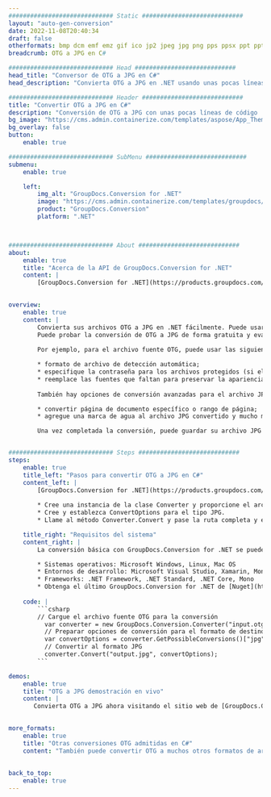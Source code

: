 ```yaml
---
############################# Static ############################
layout: "auto-gen-conversion"
date: 2022-11-08T20:40:34
draft: false
otherformats: bmp dcm emf emz gif ico jp2 jpeg jpg png pps ppsx ppt pptx psb psd svg svgz tga tif tiff webp wmf wmz
breadcrumb: OTG a JPG en C#

############################# Head ############################
head_title: "Conversor de OTG a JPG en C#"
head_description: "Convierta OTG a JPG en .NET usando unas pocas líneas de código. Utilice la API de conversión de documentos de GroupDocs para convertir más de 160 formatos de archivo."

############################# Header ############################
title: "Convertir OTG a JPG en C#"
description: "Conversión de OTG a JPG con unas pocas líneas de código .NET"
bg_image: "https://cms.admin.containerize.com/templates/aspose/App_Themes/V3/images/bg/header1.png"
bg_overlay: false
button:
    enable: true

############################# SubMenu ############################
submenu:
    enable: true

    left:
        img_alt: "GroupDocs.Conversion for .NET"
        image: "https://cms.admin.containerize.com/templates/groupdocs/images/product-logos/90x90-noborder/groupdocs-conversion-net.png"
        product: "GroupDocs.Conversion"
        platform: ".NET"



############################# About ############################
about:
    enable: true
    title: "Acerca de la API de GroupDocs.Conversion for .NET"
    content: |
        [GroupDocs.Conversion for .NET](https://products.groupdocs.com/conversion/net/) se puede usar para convertir Microsoft Word, Excel, PowerPoint, PDF, Visio y otros formatos. GroupDocs.Conversion es una API independiente que es adecuada para sistemas internos y de back-end donde se requiere un alto rendimiento. No depende de ningún software como Microsoft u Open Office.
    

overview:
    enable: true
    content: |
        Convierta sus archivos OTG a JPG en .NET fácilmente. Puede usar solo un par de líneas de código C# en cualquier plataforma de su elección, como Windows, Linux, macOS.
        Puede probar la conversión de OTG a JPG de forma gratuita y evaluar la calidad de los resultados de la conversión. Junto con los escenarios de conversión de archivos simples, puede probar opciones más avanzadas para cargar el archivo de origen OTG y para guardar el resultado de salida JPG. 
        
        Por ejemplo, para el archivo fuente OTG, puede usar las siguientes opciones de carga:

        * formato de archivo de detección automática;
        * especifique la contraseña para los archivos protegidos (si el formato de archivo lo admite);
        * reemplace las fuentes que faltan para preservar la apariencia del documento.
        
        También hay opciones de conversión avanzadas para el archivo JPG:

        * convertir página de documento específico o rango de página;
        * agregue una marca de agua al archivo JPG convertido y mucho más.

        Una vez completada la conversión, puede guardar su archivo JPG en la ruta del archivo local o en cualquier almacenamiento de terceros como FTP, Amazon S3, Google Drive, Dropbox, etc. Tenga en cuenta que para convertir OTG a JPG no es necesario instalar ningún software adicional, como MS Office, Open Office, Adobe Acrobat Reader, etc.


############################# Steps ############################
steps:
    enable: true
    title_left: "Pasos para convertir OTG a JPG en C#"
    content_left: |
        [GroupDocs.Conversion for .NET](https://products.groupdocs.com/conversion/net/) facilita a los desarrolladores convertir un archivo OTG a JPG con unas pocas líneas de código.
        
        * Cree una instancia de la clase Converter y proporcione el archivo OTG con la ruta completa
        * Cree y establezca ConvertOptions para el tipo JPG.
        * Llame al método Converter.Convert y pase la ruta completa y el formato (JPG) como parámetro

    title_right: "Requisitos del sistema"
    content_right: |
        La conversión básica con GroupDocs.Conversion for .NET se puede realizar en unos pocos pasos simples. Nuestras API son compatibles con todas las principales plataformas y sistemas operativos. Antes de ejecutar el código a continuación, asegúrese de tener instalados los siguientes requisitos previos en su sistema.

        * Sistemas operativos: Microsoft Windows, Linux, Mac OS
        * Entornos de desarrollo: Microsoft Visual Studio, Xamarin, MonoDevelop
        * Frameworks: .NET Framework, .NET Standard, .NET Core, Mono
        * Obtenga el último GroupDocs.Conversion for .NET de [Nuget](https://www.nuget.org/packages/groupdocs.conversion)
         
    code: |
        ```csharp    
        // Cargue el archivo fuente OTG para la conversión
          var converter = new GroupDocs.Conversion.Converter("input.otg");
          // Preparar opciones de conversión para el formato de destino JPG
          var convertOptions = converter.GetPossibleConversions()["jpg"].ConvertOptions;
          // Convertir al formato JPG
          converter.Convert("output.jpg", convertOptions);
        ```

demos:
    enable: true
    title: "OTG a JPG demostración en vivo"
    content: |
       Convierta OTG a JPG ahora visitando el sitio web de [GroupDocs.Conversion App](https://products.groupdocs.app/conversion/family). La demostración en línea tiene las siguientes ventajas
          

more_formats:
    enable: true
    title: "Otras conversiones OTG admitidas en C#"
    content: "También puede convertir OTG a muchos otros formatos de archivo. Consulte la lista a continuación."
       
       
back_to_top:
    enable: true
---
```

